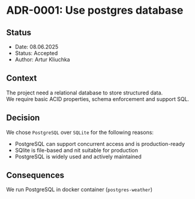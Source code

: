 # ADR-0001: Use postgres database

## Status

- Date: 08.06.2025
- Status: Accepted
- Author: Artur Kliuchka

## Context

The project need a relational database to store structured data.\
We require basic ACID properties, schema enforcement and support SQL.

## Decision

We chose `PostgreSQL` over `SQLite` for the following reasons:

- PostgreSQL can support concurrent access and is production-ready
- SQlite is file-based and nit suitable for production
- PostgreSQL is widely used and actively maintained

## Consequences

We run PostgreSQL in docker container (`postgres-weather`)
